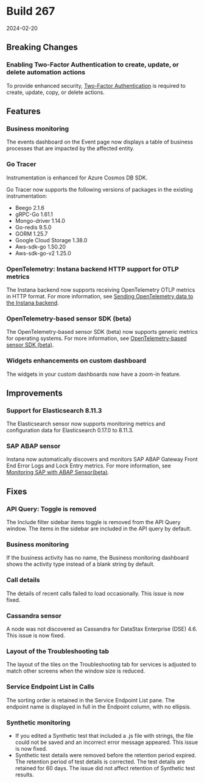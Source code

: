 # Build 267

2024-02-20

## Breaking Changes

### Enabling Two-Factor Authentication to create, update, or delete automation actions
To provide enhanced security, [Two-Factor Authentication](https://www.ibm.com/docs/en/SSE1JP5_current/src/pages/admin/user-settings.html#two-factor-authentication-2fa) is required to create, update, copy, or delete actions.

## Features

### Business monitoring
The events dashboard on the Event page now displays a table of business processes that are impacted by the affected entity.

### Go Tracer
Instrumentation is enhanced for Azure Cosmos DB SDK.

Go Tracer now supports the following versions of packages in the existing instrumentation:
- Beego 2.1.6
- gRPC-Go 1.61.1
- Mongo-driver 1.14.0
- Go-redis 9.5.0
- GORM 1.25.7
- Google Cloud Storage 1.38.0
- Aws-sdk-go 1.50.20
- Aws-sdk-go-v2 1.25.0
 
### OpenTelemetry: Instana backend HTTP support for OTLP metrics
The Instana backend now supports receiving OpenTelemetry OTLP metrics in HTTP format. For more information, see [Sending OpenTelemetry data to the Instana backend](https://www.ibm.com/docs/en/SSE1JP5_current/src/pages/ecosystem/opentelemetry/instana-backend.html).
 
### OpenTelemetry-based sensor SDK (beta)
The OpenTelemetry-based sensor SDK (beta) now supports generic metrics for operating systems. For more information, see [OpenTelemetry-based sensor SDK (beta)](https://www.ibm.com/docs/en/SSE1JP5_current/src/pages/ecosystem/sensor-sdk/index.html).

### Widgets enhancements on custom dashboard
The widgets in your custom dashboards now have a zoom-in feature.

## Improvements

### Support for Elasticsearch 8.11.3
The Elasticsearch sensor now supports monitoring metrics and configuration data for Elasticsearch 0.17.0 to 8.11.3.

### SAP ABAP sensor
Instana now automatically discovers and monitors SAP ABAP Gateway Front End Error Logs and Lock Entry metrics. For more information, see [Monitoring SAP with ABAP Sensor(beta)](https://www.ibm.com/docs/en/SSE1JP5_current/src/pages/ecosystem/sap_monitoring/abap_sensor.html).
 
## Fixes

### API Query: Toggle is removed
The Include filter sidebar items toggle is removed from the API Query window. The items in the sidebar are included in the API query by default.

### Business monitoring
If the business activity has no name, the Business monitoring dashboard shows the activity type instead of a blank string by default.
 
### Call details
The details of recent calls failed to load occasionally. This issue is now fixed.

### Cassandra sensor
A node was not discovered as Cassandra for DataStax Enterprise (DSE) 4.6. This issue is now fixed.

### Layout of the Troubleshooting tab
The layout of the tiles on the Troubleshooting tab for services is adjusted to match other screens when the window size is reduced.

### Service Endpoint List in Calls
The sorting order is retained in the Service Endpoint List pane. The endpoint name is displayed in full in the Endpoint column, with no ellipsis.

### Synthetic monitoring
 - If you edited a Synthetic test that included a .js file with strings, the file could not be saved and an incorrect error message appeared. This issue is now fixed.
 - Synthetic test details were removed before the retention period expired. The retention period of test details is corrected. The test details are retained for 60 days. The issue did not affect retention of Synthetic test results.
